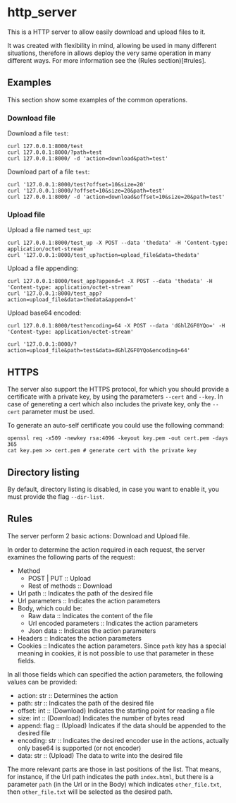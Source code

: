 # http_server

This is a HTTP server to allow easily download and upload files to it.

It was created with flexibility in mind, allowing be used in many different situations, therefore in allows deploy the very same operation in many different ways. For more information see the (Rules section)[#rules].

## Examples
This section show some examples of the common operations.

### Download file
Download a file `test`:
```
curl 127.0.0.1:8000/test
curl 127.0.0.1:8000/?path=test
curl 127.0.0.1:8000/ -d 'action=download&path=test'
```

Download part of a file `test`:
```
curl '127.0.0.1:8000/test?offset=10&size=20'
curl '127.0.0.1:8000/?offset=10&size=20&path=test'
curl 127.0.0.1:8000/ -d 'action=download&offset=10&size=20&path=test'
```

### Upload file

Upload a file named `test_up`:
```
curl 127.0.0.1:8000/test_up -X POST --data 'thedata' -H 'Content-type: application/octet-stream'
curl '127.0.0.1:8000/test_up?action=upload_file&data=thedata'
```

Upload a file appending:
```
curl 127.0.0.1:8000/test_app?append=t -X POST --data 'thedata' -H 'Content-type: application/octet-stream'
curl '127.0.0.1:8000/test_app?action=upload_file&data=thedata&append=t'
```

Upload base64 encoded:
```
curl 127.0.0.1:8000/test?encoding=64 -X POST --data 'dGhlZGF0YQo=' -H 'Content-type: application/octet-stream'

curl '127.0.0.1:8000/?action=upload_file&path=test&data=dGhlZGF0YQo&encoding=64'
```


## HTTPS

The server also support the HTTPS protocol, for which you should provide a certificate with a private key, by using the parameters `--cert` and `--key`. In case of genereting a cert which also includes the private key, only the `--cert` parameter must be used.

To generate an auto-self certificate you could use the following command:

```
openssl req -x509 -newkey rsa:4096 -keyout key.pem -out cert.pem -days 365
cat key.pem >> cert.pem # generate cert with the private key
```


## Directory listing

By default, directory listing is disabled, in case you want to enable it, you must provide the flag `--dir-list`.


## Rules

The server perform 2 basic actions: Download and Upload file.

In order to determine the action required in each request, the server examines the following parts of the request:

- Method
  + POST | PUT :: Upload
  + Rest of methods :: Download
- Url path :: Indicates the path of the desired file
- Url parameters :: Indicates the action parameters
- Body, which could be:
  - Raw data :: Indicates the content of the file
  - Url encoded parameters :: Indicates the action parameters
  - Json data :: Indicates the action parameters
- Headers :: Indicates the action parameters
- Cookies :: Indicates the action parameters. Since `path` key has a special meaning in cookies, it is not possible to use that parameter in these fields.

In all those fields which can specified the action parameters, the following values can be provided:
- action: str :: Determines the action
- path: str :: Indicates the path of the desired file
- offset: int :: (Download) Indicates the starting point for reading a file
- size: int :: (Download) Indicates the number of bytes read
- append: flag :: (Upload) Indicates if the data should be appended to the desired file
- encoding: str :: Indicates the desired encoder use in the actions, actually only base64 is supported (or not encoder)
- data: str :: (Upload) The data to write into the desired file


The more relevant parts are those in last positions of the list. That means, for instance, if the Url path indicates the path `index.html`, but there is a parameter `path` (in the Url or in the Body) which indicates `other_file.txt`, then `other_file.txt` will be selected as the desired path.


